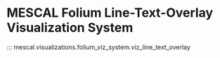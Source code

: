 # MESCAL Folium Line-Text-Overlay Visualization System

::: mescal.visualizations.folium_viz_system.viz_line_text_overlay